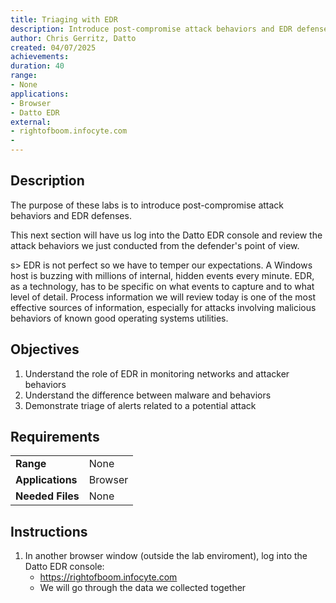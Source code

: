 ```yaml
---
title: Triaging with EDR
description: Introduce post-compromise attack behaviors and EDR defenses
author: Chris Gerritz, Datto
created: 04/07/2025
achievements:
duration: 40
range:
- None
applications:
- Browser
- Datto EDR
external:
- rightofboom.infocyte.com
- 
---
```


## Description

The purpose of these labs is to introduce post-compromise attack behaviors and EDR defenses. 

This next section will have us log into the Datto EDR console and review the attack behaviors we just conducted from the defender's point of view.

s> EDR is not perfect so we have to temper our expectations. A Windows host is buzzing with millions of internal, hidden events every minute. EDR, as a technology, has to be specific on what events to capture and to what level of detail. Process information we will review today is one of the most effective sources of information, especially for attacks involving malicious behaviors of known good operating systems utilities.


## Objectives
<!--
- List all objectives for this lab
- Need at least three objectives
- Use blooms taxonomy verbs 
-->
1. Understand the role of EDR in monitoring networks and attacker behaviors
2. Understand the difference between malware and behaviors
3. Demonstrate triage of alerts related to a potential attack
   

## Requirements

|                  |                             |
|------------------|-----------------------------|
| **Range**        | None |
| **Applications** | Browser |
| **Needed Files** | None |


## Instructions

1. In another browser window (outside the lab enviroment), log into the Datto EDR console:
   - https://rightofboom.infocyte.com
   - We will go through the data we collected together

